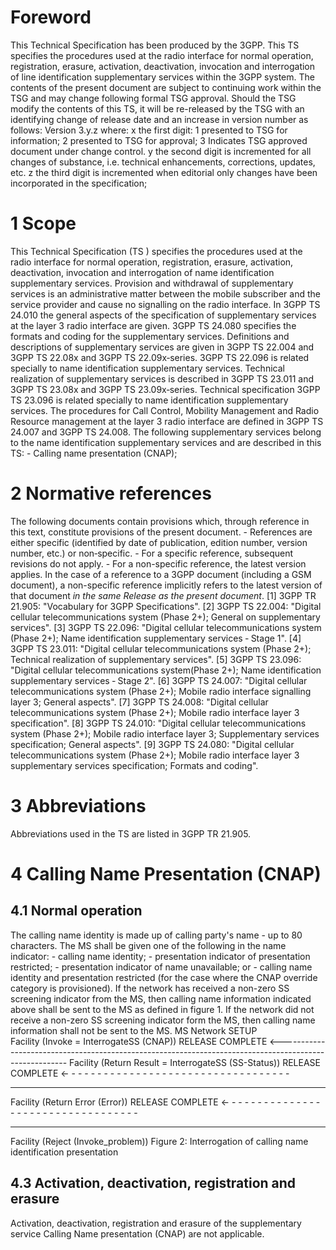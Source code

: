 # Foreword
This Technical Specification has been produced by the 3GPP.
This TS specifies the procedures used at the radio interface for normal
operation, registration, erasure, activation, deactivation, invocation and
interrogation of line identification supplementary services within the 3GPP
system.
The contents of the present document are subject to continuing work within the
TSG and may change following formal TSG approval. Should the TSG modify the
contents of this TS, it will be re-released by the TSG with an identifying
change of release date and an increase in version number as follows:
Version 3.y.z
where:
x the first digit:
1 presented to TSG for information;
2 presented to TSG for approval;
3 Indicates TSG approved document under change control.
y the second digit is incremented for all changes of substance, i.e. technical
enhancements, corrections, updates, etc.
z the third digit is incremented when editorial only changes have been
incorporated in the specification;
# 1 Scope
This Technical Specification (TS ) specifies the procedures used at the radio
interface for normal operation, registration, erasure, activation,
deactivation, invocation and interrogation of name identification
supplementary services. Provision and withdrawal of supplementary services is
an administrative matter between the mobile subscriber and the service
provider and cause no signalling on the radio interface.
In 3GPP TS 24.010 the general aspects of the specification of supplementary
services at the layer 3 radio interface are given. 3GPP TS 24.080 specifies
the formats and coding for the supplementary services.
Definitions and descriptions of supplementary services are given in 3GPP TS
22.004 and 3GPP TS 22.08x and 3GPP TS 22.09x‑series. 3GPP TS 22.096 is related
specially to name identification supplementary services.
Technical realization of supplementary services is described in 3GPP TS 23.011
and 3GPP TS 23.08x and 3GPP TS 23.09x‑series. Technical specification 3GPP TS
23.096 is related specially to name identification supplementary services.
The procedures for Call Control, Mobility Management and Radio Resource
management at the layer 3 radio interface are defined in 3GPP TS 24.007 and
3GPP TS 24.008.
The following supplementary services belong to the name identification
supplementary services and are described in this TS:
\- Calling name presentation (CNAP);
# 2 Normative references
The following documents contain provisions which, through reference in this
text, constitute provisions of the present document.
\- References are either specific (identified by date of publication, edition
number, version number, etc.) or non‑specific.
\- For a specific reference, subsequent revisions do not apply.
\- For a non-specific reference, the latest version applies. In the case of a
reference to a 3GPP document (including a GSM document), a non-specific
reference implicitly refers to the latest version of that document _in the
same Release as the present document_.
[1] 3GPP TR 21.905: \"Vocabulary for 3GPP Specifications\".
[2] 3GPP TS 22.004: \"Digital cellular telecommunications system (Phase 2+);
General on supplementary services\".
[3] 3GPP TS 22.096: \"Digital cellular telecommunications system (Phase 2+);
Name identification supplementary services ‑ Stage 1\".
[4] 3GPP TS 23.011: \"Digital cellular telecommunications system (Phase 2+);
Technical realization of supplementary services\".
[5] 3GPP TS 23.096: \"Digital cellular telecommunications system(Phase 2+);
Name identification supplementary services ‑ Stage 2\".
[6] 3GPP TS 24.007: \"Digital cellular telecommunications system (Phase 2+);
Mobile radio interface signalling layer 3; General aspects\".
[7] 3GPP TS 24.008: \"Digital cellular telecommunications system (Phase 2+);
Mobile radio interface layer 3 specification\".
[8] 3GPP TS 24.010: \"Digital cellular telecommunications system (Phase 2+);
Mobile radio interface layer 3; Supplementary services specification; General
aspects\".
[9] 3GPP TS 24.080: \"Digital cellular telecommunications system (Phase 2+);
Mobile radio interface layer 3 supplementary services specification; Formats
and coding\".
# 3 Abbreviations
Abbreviations used in the TS are listed in 3GPP TR 21.905.
# 4 Calling Name Presentation (CNAP)
## 4.1 Normal operation
The calling name identity is made up of calling party\'s name - up to 80
characters.
The MS shall be given one of the following in the name indicator:
\- calling name identity;
\- presentation indicator of presentation restricted;
\- presentation indicator of name unavailable; or
\- calling name identity and presentation restricted (for the case where the
CNAP override category is provisioned).
If the network has received a non-zero SS screening indicator from the MS,
then calling name information indicated above shall be sent to the MS as
defined in figure 1. If the network did not receive a non-zero SS screening
indicator form the MS, then calling name information shall not be sent to the
MS.
MS Network
SETUP
\
Facility (Invoke = InterrogateSS (CNAP))
RELEASE COMPLETE
\<\-------------------------------------------------------------------------------------------------------
Facility (Return Result = InterrogateSS (SS-Status))
RELEASE COMPLETE
\<\- - - - - - - - - - - - - - - - - - - - - - - - - - - - - - - - - - -
* * *
Facility (Return Error (Error))
RELEASE COMPLETE
\<\- - - - - - - - - - - - - - - - - - - - - - - - - - - - - - - - - - -
* * *
Facility (Reject (Invoke_problem))
Figure 2: Interrogation of calling name identification presentation
## 4.3 Activation, deactivation, registration and erasure
Activation, deactivation, registration and erasure of the supplementary
service Calling Name presentation (CNAP) are not applicable.
#